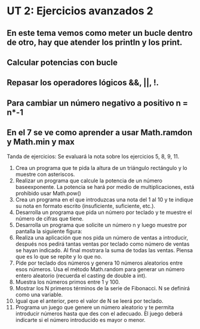# UT 2: Ejercicios avanzados 2
## En este tema vemos como meter un bucle dentro de otro, hay que atender los println y los print.
## Calcular potencias con bucle
## Repasar los operadores lógicos &&, ||, !.
## Para cambiar un número negativo a positivo n = n*-1
## En el 7 se ve como aprender a usar Math.ramdon y Math.min y max

Tanda de ejercicios: Se evaluará la nota sobre los ejercicios 5, 8, 9, 11.

1. Crea un programa que te pida la altura de un triángulo rectángulo y lo muestre con asteriscos. 
2. Realizar un programa que calcule la potencia de un número baseexponente. La potencia se hará por medio de multiplicaciones, está prohibido usar Math.pow()
3. Crea un programa en el que introduzcas una nota del 1 al 10 y te indique su nota en formato escrito (insuficiente, suficiente, etc.).
4. Desarrolla un programa que pida un número por teclado y te muestre el número de cifras que tiene.
5. Desarrolla un programa que solicite un número n y luego muestre por pantalla la siguiente figura:
6. Realiza una aplicación que nos pida un número de ventas a introducir, después nos pedirá tantas ventas por teclado como número de ventas se hayan indicado. Al final mostrara la suma de todas las ventas. Piensa que es lo que se repite y lo que no.
7. Pide por teclado dos números y genera 10 números aleatorios entre esos números. Usa el método Math.random para generar un número entero aleatorio (recuerda el casting de double a int).
8. Muestra los números primos entre 1 y 100.
9. Mostrar los N primeros términos de la serie de Fibonacci. N se definirá como una variable. 
10. Igual que el anterior, pero el valor de N se leerá por teclado.
11. Programa un juego que genere un número aleatorio y te permita introducir números hasta que des con el adecuado. El juego deberá indicarte si el número introducido es mayor o menor.